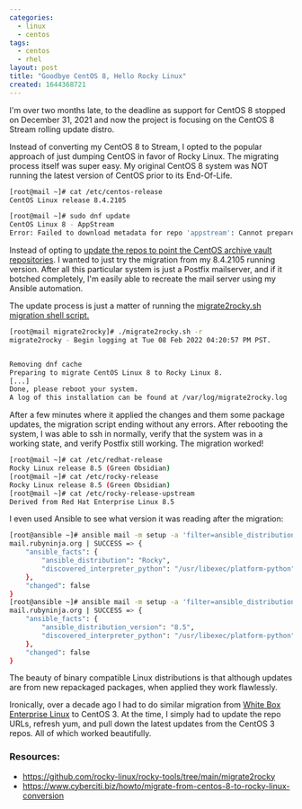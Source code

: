 ```yaml
---
categories:
  - linux
  - centos
tags:
  - centos
  - rhel
layout: post
title: "Goodbye CentOS 8, Hello Rocky Linux"
created: 1644368721
---
```

I'm over two months late, to the deadline as support for CentOS 8 stopped on December 31, 2021 and now the project is focusing on the CentOS 8 Stream rolling update distro. 

Instead of converting my CentOS 8 to Stream, I opted to the popular approach of just dumping CentOS in favor of Rocky Linux. The migrating process itself was super easy.  My original CentOS 8 system was NOT running the latest version of CentOS prior to its End-Of-Life.

```bash
[root@mail ~]# cat /etc/centos-release
CentOS Linux release 8.4.2105

[root@mail ~]# sudo dnf update
CentOS Linux 8 - AppStream                                                                                                                                                219  B/s |  38  B     00:00
Error: Failed to download metadata for repo 'appstream': Cannot prepare internal mirrorlist: No URLs in mirrorlist
```

Instead of opting to <a href="https://github.com/rocky-linux/rocky-tools/tree/main/migrate2rocky#el80-migrations" target="_blank">update the repos to point the CentOS archive vault repositories</a>. I wanted to just try the migration from my 8.4.2105 running version. After all this particular system is just a Postfix mailserver, and if it botched completely, I'm easily able to recreate the mail server using my Ansible automation.

The update process is just a matter of running the <a href="https://github.com/rocky-linux/rocky-tools/blob/main/migrate2rocky/migrate2rocky.sh" target="_blank">migrate2rocky.sh migration shell script.</a>

```bash
[root@mail migrate2rocky]# ./migrate2rocky.sh -r
migrate2rocky - Begin logging at Tue 08 Feb 2022 04:20:57 PM PST.


Removing dnf cache
Preparing to migrate CentOS Linux 8 to Rocky Linux 8.
[...]
Done, please reboot your system.
A log of this installation can be found at /var/log/migrate2rocky.log
```

After a few minutes where it applied the changes and them some package updates, the migration script ending without any errors. After rebooting the system, I was able to ssh in normally, verify that the system was in a working state, and verify Postfix still working. The migration worked!

```bash
[root@mail ~]# cat /etc/redhat-release
Rocky Linux release 8.5 (Green Obsidian)
[root@mail ~]# cat /etc/rocky-release
Rocky Linux release 8.5 (Green Obsidian)
[root@mail ~]# cat /etc/rocky-release-upstream
Derived from Red Hat Enterprise Linux 8.5
```

I even used Ansible to see what version it was reading after the migration:

```bash
[root@ansible ~]# ansible mail -m setup -a 'filter=ansible_distribution'
mail.rubyninja.org | SUCCESS => {
    "ansible_facts": {
        "ansible_distribution": "Rocky",
        "discovered_interpreter_python": "/usr/libexec/platform-python"
    },
    "changed": false
}
[root@ansible ~]# ansible mail -m setup -a 'filter=ansible_distribution_version'
mail.rubyninja.org | SUCCESS => {
    "ansible_facts": {
        "ansible_distribution_version": "8.5",
        "discovered_interpreter_python": "/usr/libexec/platform-python"
    },
    "changed": false
}
```

The beauty of binary compatible Linux distributions is that although updates are from new repackaged packages, when applied they work flawlessly. 

Ironically, over a decade ago I had to do similar migration from <a href="https://www.whiteboxlinux.org/" target="_blank">White Box Enterprise Linux</a> to CentOS 3.  At the time, I simply had to update the repo URLs, refresh yum, and pull down the latest updates from the CentOS 3 repos. All of which  worked beautifully.

### Resources:

* <a href="https://github.com/rocky-linux/rocky-tools/tree/main/migrate2rocky" target="_blank">https://github.com/rocky-linux/rocky-tools/tree/main/migrate2rocky</a>
* <a href="https://www.cyberciti.biz/howto/migrate-from-centos-8-to-rocky-linux-conversion/" target="_blank">https://www.cyberciti.biz/howto/migrate-from-centos-8-to-rocky-linux-conversion</a>
